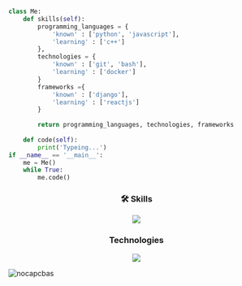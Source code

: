 ```python

class Me:
    def skills(self):
        programming_languages = {
            'known' : ['python', 'javascript'],
            'learning' : ['c++']
        },
        technologies = {
            'known' : ['git', 'bash'],
            'learning' : ['docker']
        }
        frameworks ={
            'known' : ['django'],
            'learning' : ['reactjs']
        }
    
        return programming_languages, technologies, frameworks
    
    def code(self):
        print('Typeing...')
if __name__ == '__main__':
    me = Me()
    while True:
        me.code()

```



<h3 align="center">🛠 Skills</h3>
<p align="center">
  <a href="https://skillicons.dev">
    <img src="https://skillicons.dev/icons?i=py,js,html,css" />
  </a>
</p>

<h3 align="center">Technologies</h3>
<p align="center">
  <a href="https://skillicons.dev">
    <img src="https://skillicons.dev/icons?i=django,bash,git,docker,vscode" />
  </a>
</p>

<p><img align="center" src="https://github-readme-stats.vercel.app/api/top-langs?username=nocapcbas&show_icons=true&locale=en&layout=compact" alt="nocapcbas" /></p>
